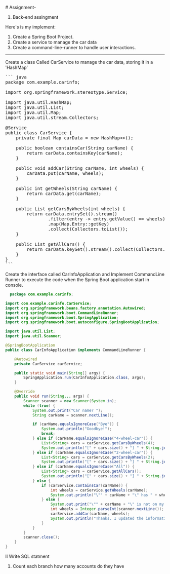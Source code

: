 [](url)# Assignment-

1. Back-end assingment

Here's is my implement:
1. Create a Spring Boot Project.
2. Create a service to manage the car data
3. Create a command-line-runner to handle user interactions.
-----------------------------------------------------------
Create a class Called CarService to manage the car data, storing it in a 'HashMap'
<pre>
``` java
package com.example.carinfo;

import org.springframework.stereotype.Service;

import java.util.HashMap;
import java.util.List;
import java.util.Map;
import java.util.stream.Collectors;

@Service
public class CarService {
    private final Map<String, Integer> carData = new HashMap<>();

    public boolean containsCar(String carName) {
        return carData.containsKey(carName);
    }

    public void addCar(String carName, int wheels) {
        carData.put(carName, wheels);
    }

    public int getWheels(String carName) {
        return carData.get(carName);
    }

    public List<String> getCarsByWheels(int wheels) {
        return carData.entrySet().stream()
                .filter(entry -> entry.getValue() == wheels)
                .map(Map.Entry::getKey)
                .collect(Collectors.toList());
    }

    public List<String> getAllCars() {
        return carData.keySet().stream().collect(Collectors.toList());
    }
}
```
</pre>
Create the interface called CarInfoApplication and Implement CommandLine Runner to execute the code when the Spring Boot application start in console.

```java
  package com.example.carinfo;

import com.example.carinfo.CarService;
import org.springframework.beans.factory.annotation.Autowired;
import org.springframework.boot.CommandLineRunner;
import org.springframework.boot.SpringApplication;
import org.springframework.boot.autoconfigure.SpringBootApplication;

import java.util.List;
import java.util.Scanner;

@SpringBootApplication
public class CarInfoApplication implements CommandLineRunner {

    @Autowired
    private CarService carService;

    public static void main(String[] args) {
        SpringApplication.run(CarInfoApplication.class, args);
    }

    @Override
    public void run(String... args) {
        Scanner scanner = new Scanner(System.in);
        while (true) {
            System.out.print("Car name? ");
            String carName = scanner.nextLine();

            if (carName.equalsIgnoreCase("Bye")) {
                System.out.println("Goodbye!");
                break;
            } else if (carName.equalsIgnoreCase("4-wheel-car")) {
                List<String> cars = carService.getCarsByWheels(4);
                System.out.println("[" + cars.size() + "] " + String.join(", ", cars));
            } else if (carName.equalsIgnoreCase("2-wheel-car")) {
                List<String> cars = carService.getCarsByWheels(2);
                System.out.println("[" + cars.size() + "] " + String.join(", ", cars));
            } else if (carName.equalsIgnoreCase("All")) {
                List<String> cars = carService.getAllCars();
                System.out.println("[" + cars.size() + "] " + String.join(", ", cars));
            } else {
                if (carService.containsCar(carName)) {
                    int wheels = carService.getWheels(carName);
                    System.out.println("\"" + carName + "\" has " + wheels + " wheels.");
                } else {
                    System.out.print("\"" + carName + "\" is not on my list. Number of wheels? ");
                    int wheels = Integer.parseInt(scanner.nextLine());
                    carService.addCar(carName, wheels);
                    System.out.println("Thanks. I updated the information.");
                }
            }
        }
        scanner.close();
    }
}

```


II Write SQL statment 
1. Count each branch how many accounts do they have
    
